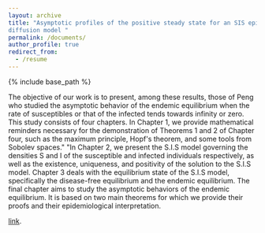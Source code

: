 ```yaml
---
layout: archive
title: "Asymptotic profiles of the positive steady state for an SIS epidemic 
diffusion model "
permalink: /documents/
author_profile: true
redirect_from:
  - /resume
---
```


{% include base_path %}

The objective of our work is to present, among these results, those of Peng  who studied the asymptotic behavior of the endemic equilibrium when the rate of susceptibles or that of the infected tends towards infinity or zero. This study consists of four chapters. In Chapter 1, we provide mathematical reminders necessary for the demonstration of Theorems 1 and 2 of Chapter four, such as the maximum principle, Hopf's theorem, and some tools from Sobolev spaces."
"In Chapter 2, we present the S.I.S model governing the densities S and I of the susceptible and infected individuals respectively, as well as the existence, uniqueness, and positivity of the solution to the S.I.S model.
Chapter 3 deals with the equilibrium state of the S.I.S model, specifically the disease-free equilibrium and the endemic equilibrium.
The final chapter aims to study the asymptotic behaviors of the endemic equilibrium. It is based on two main theorems for which we provide their proofs and their epidemiological interpretation.

<a href="file://C:/Users/UTILIS~1/AppData/Local/Temp/MicrosoftEdgeDownloads/373469dc-f717-4e38-b128-fbf05e4c8d1b/m%C3%A9moire.pdf">link</a>.


